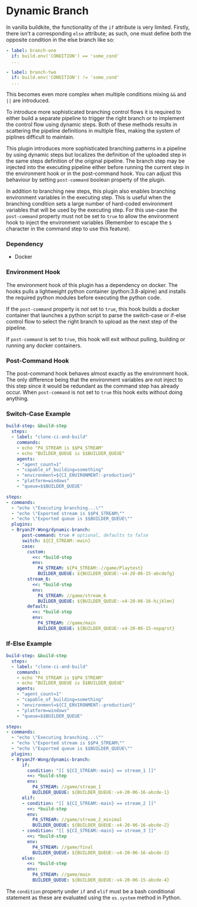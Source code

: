 # Dynamic Branch

In vanilla buildkite, the functionality of the `if` attribute is very limited. Firstly, there isn't a corresponding `else` attribute; as such, one must define both the opposite condition in the else branch like so:
```yaml
- label: branch-one
  if: build.env('CONDITION') == 'some_cond'
  ...

- label: branch-two
  if: build.env('CONDITION') != 'some_cond'
  ...

```
This becomes even more complex when multiple conditions mixing `&&` and `||` are introduced.

To introduce more sophisticated branching control flows it is required to either build a separate pipeline to trigger the right branch or to implement the control flow using dynamic steps. Both of these methods results in scattering the pipeline definitions in multiple files, making the system of piplines difficult to maintain.

This plugin introduces more sophisticated branching patterns in a pipeline by using dynamic steps but localizes the definition of the uploaded step in the same steps definition of the original pipeline. The branch step may be injected into the executing pipeline either before running the current step in the environment hook or in the post-command hook. You can adjust this behaviour by setting `post-command` boolean property of the plugin. 

In addition to branching new steps, this plugin also enables branching environment variables in the executing step. This is useful when the branching condition sets a large number of hard-coded environment variables that will be used by the executing step. For this use-case the `post-command` property must not be set to `true` to allow the environment hook to inject the environment variables (Remember to escape the `$` character in the command step to use this feature).

### Dependency
- Docker

### Environment Hook
The environment hook of this plugin has a dependency on docker. The hooks pulls a lightweight python container (python:3.8-alpine) and installs the required python modules before executing the python code. 

If the `post-command` property is _not_ set to `true`, this hook builds a docker container that launches a python script to parse the switch-case or if-else control flow to select the right branch to upload as the next step of the pipeline. 

If `post-command` is set to `true`, this hook will exit without pulling, building or running any docker containers.

### Post-Command Hook
The post-command hook behaves almost exactly as the environment hook. The only difference being that the environment variables are not inject to this step since it would be redundant as the command step has already occur. When `post-command` is not set to `true` this hook exits without doing anything.

### Switch-Case Example
```yaml
build-step: &build-step
  steps:
  - label: "clone-ci-and-build"
    commands:
    - echo "P4_STREAM is $$P4_STREAM"
    - echo "BUILDER_QUEUE is $$BUILDER_QUEUE"
    agents:
    - "agent_count=1"
    - "capable_of_building=something"
    - "environment=${CI_ENVIRONMENT:-production}"
    - "platform=windows"
    - "queue=$$BUILDER_QUEUE"

steps:
- commands:
  - "echo \"Executing branching...\""
  - "echo \"Exported stream is $$P4_STREAM\""
  - "echo \"Exported queue is $$BUILDER_QUEUE\""
  plugins:
  - BryanJY-Wong/dynamic-branch:
      post-command: true # optional, defaults to false
      switch: ${CI_STREAM:-main}
      case:
        custom:
          <<: *build-step
          env:
            P4_STREAM: ${P4_STREAM:-//game/Playtest}
            BUILDER_QUEUE: ${BUILDER_QUEUE:-v4-20-06-15-abcdefg}
        stream_6:
          <<: *build-step
          env:
            P4_STREAM: //game/stream_6
            BUILDER_QUEUE: ${BUILDER_QUEUE:-v4-20-06-16-hijklmn}
        default:
          <<: *build-step
          env:
            P4_STREAM: //game/main
            BUILDER_QUEUE: ${BUILDER_QUEUE:-v4-20-06-15-nopqrst}
```
### If-Else Example
```yaml
build-step: &build-step
  steps:
  - label: "clone-ci-and-build"
    commands:
    - echo "P4_STREAM is $$P4_STREAM"
    - echo "BUILDER_QUEUE is $$BUILDER_QUEUE"
    agents:
    - "agent_count=1"
    - "capable_of_building=something"
    - "environment=${CI_ENVIRONMENT:-production}"
    - "platform=windows"
    - "queue=$$BUILDER_QUEUE"

steps:
- commands:
  - "echo \"Executing branching...\""
  - "echo \"Exported stream is $$P4_STREAM\""
  - "echo \"Exported queue is $$BUILDER_QUEUE\""
  plugins:
  - BryanJY-Wong/dynamic-branch:
      if: 
        condition: "[[ ${CI_STREAM:-main} == stream_1 ]]"
        <<: *build-step
        env:
          P4_STREAM: //game/stream_1
          BUILDER_QUEUE: ${BUILDER_QUEUE:-v4-20-06-16-abcde-1}
      elif: 
      - condition: "[[ ${CI_STREAM:-main} == stream_2 ]]"
        <<: *build-step
        env:
          P4_STREAM: //game/stream_2_minimal
          BUILDER_QUEUE: ${BUILDER_QUEUE:-v4-20-06-16-abcde-2}
      - condition: "[[ ${CI_STREAM:-main} == stream_3 ]]"
        <<: *build-step
        env:
          P4_STREAM: //game/final
          BUILDER_QUEUE: ${BUILDER_QUEUE:-v4-20-06-16-abcde-3}
      else:
        <<: *build-step
        env:
          P4_STREAM: //game/main
          BUILDER_QUEUE: ${BUILDER_QUEUE:-v4-20-06-15-abcde-4}
```

The `condition` property under `if` and `elif` must be a bash conditional statement as these are evaluated using the `os.system` method in Python.
